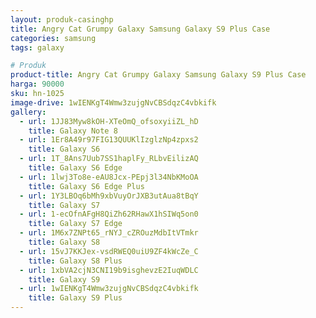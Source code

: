 ```yaml
---
layout: produk-casinghp
title: Angry Cat Grumpy Galaxy Samsung Galaxy S9 Plus Case
categories: samsung
tags: galaxy

# Produk
product-title: Angry Cat Grumpy Galaxy Samsung Galaxy S9 Plus Case
harga: 90000
sku: hn-1025
image-drive: 1wIENKgT4Wmw3zujgNvCBSdqzC4vbkifk
gallery:
  - url: 1JJ83Myw8kOH-XTeOmQ_ofsoxyiiZL_hD
    title: Galaxy Note 8
  - url: 1Er8A49r97FIG13QUUKlIzglzNp4zpxs2
    title: Galaxy S6
  - url: 1T_8Ans7Uub7SS1haplFy_RLbvEilizAQ
    title: Galaxy S6 Edge
  - url: 1lwj3To8e-eAU8Jcx-PEpj3l34NbKMoOA
    title: Galaxy S6 Edge Plus
  - url: 1Y3LBOq6bMh9xbVuyOrJXB3utAua8tBqY
    title: Galaxy S7
  - url: 1-ecOfnAFgH8QiZh62RHawX1hSIWq5on0
    title: Galaxy S7 Edge
  - url: 1M6x7ZNPt65_rNYJ_cZROuzMdbItVTmkr
    title: Galaxy S8
  - url: 15vJ7KKJex-vsdRWEQ0uiU9ZF4kWcZe_C
    title: Galaxy S8 Plus
  - url: 1xbVA2cjN3CNI19b9isghevzE2IuqWDLC
    title: Galaxy S9
  - url: 1wIENKgT4Wmw3zujgNvCBSdqzC4vbkifk
    title: Galaxy S9 Plus
---
```

